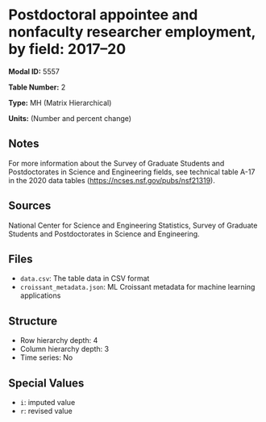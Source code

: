 # Postdoctoral appointee and nonfaculty researcher employment, by field: 2017–20

**Modal ID:** 5557

**Table Number:** 2

**Type:** MH (Matrix Hierarchical)

**Units:** (Number and percent change)

## Notes

For more information about the Survey of Graduate Students and Postdoctorates in Science and Engineering fields, see technical table A-17 in the 2020 data tables (https://ncses.nsf.gov/pubs/nsf21319).

## Sources

National Center for Science and Engineering Statistics, Survey of Graduate Students and Postdoctorates in Science and Engineering.

## Files

- `data.csv`: The table data in CSV format
- `croissant_metadata.json`: ML Croissant metadata for machine learning applications

## Structure

- Row hierarchy depth: 4
- Column hierarchy depth: 3
- Time series: No

## Special Values

- `i`: imputed value
- `r`: revised value
